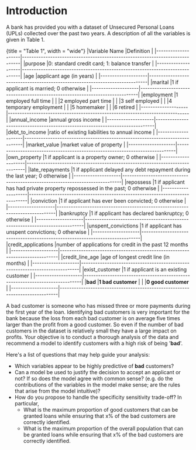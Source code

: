 
# Introduction

A bank has provided you with a dataset of Unsecured Personal Loans (UPLs) collected over the past two years. A description of all the variables is given in Table 1. 

{title = "Table 1", width = "wide"}
|Variable Name       |Definition                                                                   |
|--------------------|-----------------------------------------------------------------------------|
|purpose             |0: standard credit card; 1: balance transfer                                 |
|--------------------|-----------------------------------------------------------------------------|
|age                 |applicant age (in years)                                                     |
|--------------------|-----------------------------------------------------------------------------|
|marital             |1 if applicant is married; 0 otherwise                                       |
|--------------------|-----------------------------------------------------------------------------|
|employment          |1 employed full time                                                         |
|                    |2 employed part time                                                         |
|                    |3 self employed                                                              |
|                    |4 temporary employment                                                       |
|                    |5 homemaker                                                                  |
|                    |6 retired                                                                    |
|--------------------|-----------------------------------------------------------------------------|
|annual_income       |annual gross income                                                          |
|--------------------|-----------------------------------------------------------------------------|
|debt_to_income      |ratio of existing liabilities to annual income                               |
|--------------------|-----------------------------------------------------------------------------|
|market_value        |market value of property                                                     |
|--------------------|-----------------------------------------------------------------------------|
|own_property        |1 if applicant is a property owner; 0 otherwise                              |
|--------------------|-----------------------------------------------------------------------------|
|late_repayments     |1 if applicant delayed any debt repayment during the last year; 0 otherwise  |
|--------------------|-----------------------------------------------------------------------------|
|repossess           |1 if applicant has had private property repossessed in the past; 0 otherwise |
|--------------------|-----------------------------------------------------------------------------|
|conviction          |1 if applicant has ever been convicted; 0 otherwise                          |
|--------------------|-----------------------------------------------------------------------------|
|bankruptcy          |1 if applicant has declared bankruptcy; 0 otherwise                          |
|--------------------|-----------------------------------------------------------------------------|
|unspent_convictions |1 if applicant has unspent convictions; 0 otherwise                          |
|--------------------|-----------------------------------------------------------------------------|
|credit_applications |number of applications for credit in the past 12 months                      |
|--------------------|-----------------------------------------------------------------------------|
|credit_line_age     |age of longest credit line (in months)                                       |
|--------------------|-----------------------------------------------------------------------------|
|exist_customer      |1 if applicant is an existing customer                                       |
|--------------------|-----------------------------------------------------------------------------|
|**bad**             |**1 bad customer**                                                           |
|                    |**0 good customer**                                                          |
|--------------------|-----------------------------------------------------------------------------|

A bad customer is someone who has missed three or more payments during the first year of the loan. Identifying bad customers is very important for the bank because the loss from each bad customer is on average five times larger than the profit from a good customer. So even if the number of bad customers in the dataset is relatively small they have a large impact on profits. Your objective is to conduct a thorough analysis of the data and recommend a model to identify customers with a high risk of being '**bad**'.Here's a list of questions that may help guide your analysis:
* Which variables appear to be highly predictive of **bad** customers?* Can a model be used to justify the decision to accept an applicant or not? If so does the model agree with common sense? (e.g. do the contributions of the variables in the model make sense; are the rules that arise from the model intuitive)?* How do you propose to handle the specificity sensitivity trade-off? In particular,
  - What is the maximum proportion of good customers that can be granted loans while ensuring that x% of the bad customers are correctly identified.
  - What is the maximum proportion of the overall population that can be granted loans while ensuring that x% of the bad customers are correctly identified.
